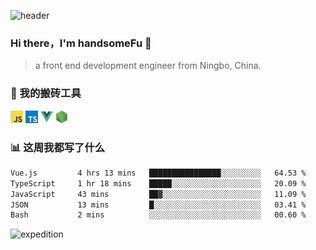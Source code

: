 ![header](https://raw.githubusercontent.com/fzq1998/fzq1998/master/header.png)

### Hi there，I'm handsomeFu 👋

> a front end development engineer from Ningbo, China.

### 🔧 我的搬砖工具
<code><img height="20" src="https://raw.githubusercontent.com/github/explore/80688e429a7d4ef2fca1e82350fe8e3517d3494d/topics/javascript/javascript.png" alt="javascript"></code>
<code><img height="20" src="https://raw.githubusercontent.com/github/explore/80688e429a7d4ef2fca1e82350fe8e3517d3494d/topics/typescript/typescript.png" alt="typescript"></code>
<code><img height="20" src="https://raw.githubusercontent.com/github/explore/80688e429a7d4ef2fca1e82350fe8e3517d3494d/topics/vue/vue.png" alt="vue"></code>
<code><img height="20" src="https://raw.githubusercontent.com/github/explore/80688e429a7d4ef2fca1e82350fe8e3517d3494d/topics/nodejs/nodejs.png" alt="nodejs"></code>



### 📊 这周我都写了什么
<!--START_SECTION:waka-->

```txt
Vue.js         4 hrs 13 mins   ████████████████░░░░░░░░░   64.53 %
TypeScript     1 hr 18 mins    █████░░░░░░░░░░░░░░░░░░░░   20.09 %
JavaScript     43 mins         ██▓░░░░░░░░░░░░░░░░░░░░░░   11.09 %
JSON           13 mins         █░░░░░░░░░░░░░░░░░░░░░░░░   03.41 %
Bash           2 mins          ░░░░░░░░░░░░░░░░░░░░░░░░░   00.60 %
```

<!--END_SECTION:waka-->


![expedition](https://raw.githubusercontent.com/fzq1998/fzq1998/master/expedition.gif)


